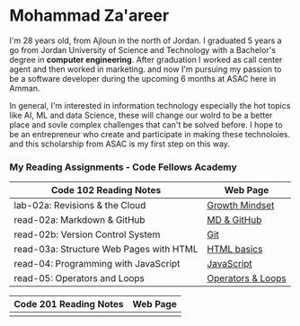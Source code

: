 # Mohammad Za'areer
I'm 28 years old, from Ajloun in the north of Jordan. I graduated 5 years a go from Jordan University of Science and Technology with a Bachelor's degree in **computer engineering**. After graduation I worked as call center agent and then worked in marketing. and now I'm pursuing my passion to be a software developer during the upcoming 6 months at ASAC here in Amman.

In general, I'm interested in information technology especially the hot topics like AI, ML and data Science,  these will change our wolrd to be a better place and sovle complex challenges that can't be solved before. I hope to be an entrepreneur who create and participate in making these technoloies. and this scholarship from ASAC is my first step on this way.

### My Reading Assignments - Code Fellows Academy

|Code 102 Reading Notes|Web Page|
|---------|----------|
|lab-02a: Revisions & the Cloud|[Growth Mindset](/lab-02a.md)|
|read-02a: Markdown & GitHub|[MD & GitHub](/read-02a.md)|
|read-02b: Version Control System|[Git](/read-02b.md)|
|read-03a: Structure Web Pages with HTML|[HTML basics](/read-03a.md)|
|read-04: Programming with JavaScript|[JavaScript](/read-04.md)|
|read-05: Operators and Loops|[Operators & Loops](/read-05.md)|


|Code 201 Reading Notes|Web Page|
|---------|----------|
|||